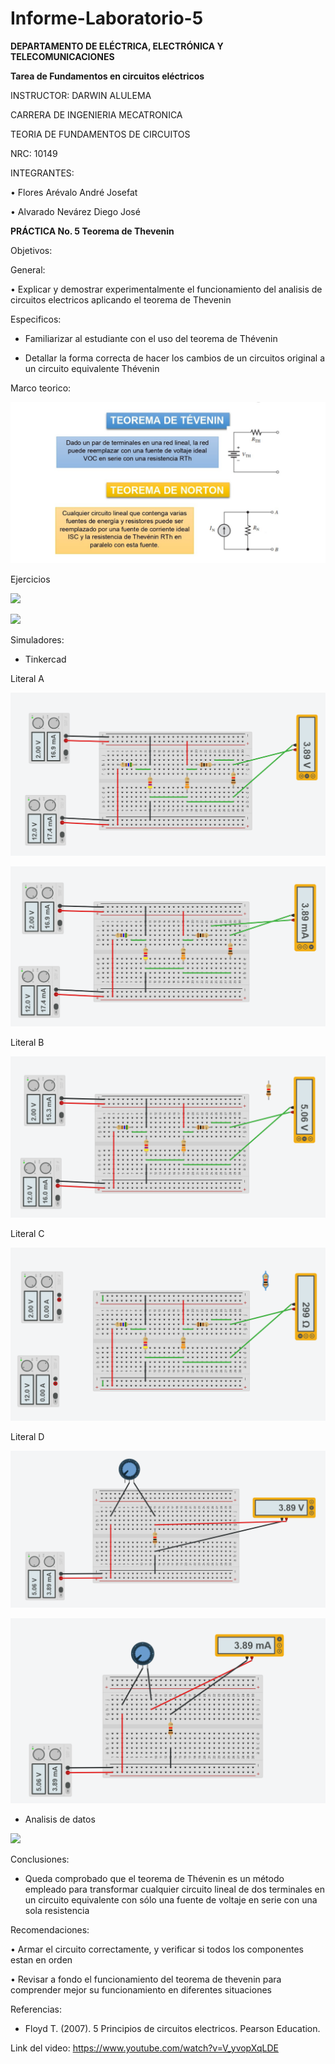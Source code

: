 # Informe-Laboratorio-5

**DEPARTAMENTO DE ELÉCTRICA, ELECTRÓNICA Y TELECOMUNICACIONES**

**Tarea de Fundamentos en circuitos eléctricos**

INSTRUCTOR: DARWIN ALULEMA

CARRERA DE INGENIERIA MECATRONICA

TEORIA DE FUNDAMENTOS DE CIRCUITOS

NRC: 10149

INTEGRANTES:

• Flores Arévalo André Josefat

• Alvarado Nevárez Diego José

**PRÁCTICA No. 5 Teorema de Thevenin**

Objetivos:

General:

•	Explicar y demostrar experimentalmente el funcionamiento del analisis de circuitos electricos aplicando el teorema de Thevenin

Especificos:

- Familiarizar al estudiante con el uso del teorema de Thévenin 

-	Detallar la forma correcta de hacer los cambios de un circuitos original a un circuito equivalente Thévenin

Marco teorico:

![](https://github.com/diego333jose/Informe-Laboratorio-5/blob/main/Imagenes/Mapa%208_page-0001%20(1).jpg)

Ejercicios

![](https://github.com/diego333jose/Informe-Laboratorio-5/blob/main/Imagenes/Cálculos%20del%20circuito%20Lab5_page-0001.jpg)

![](https://github.com/diego333jose/Informe-Laboratorio-5/blob/main/Imagenes/Cálculos%20del%20circuito%20Lab5_page-0002.jpg)

Simuladores:

- Tinkercad

Literal A

![](https://github.com/diego333jose/Informe-Laboratorio-5/blob/main/Imagenes/Voltaje%201.png)

![](https://github.com/diego333jose/Informe-Laboratorio-5/blob/main/Imagenes/Intensidad%201.png)

Literal B

![](https://github.com/diego333jose/Informe-Laboratorio-5/blob/main/Imagenes/Voltaje%20sin%20R5.png)

Literal C

![](https://github.com/diego333jose/Informe-Laboratorio-5/blob/main/Imagenes/Resistencia%20fuentes%200.png)

Literal D

![](https://github.com/diego333jose/Informe-Laboratorio-5/blob/main/Imagenes/Equivalente%20Voltaje%202.png)

![](https://github.com/diego333jose/Informe-Laboratorio-5/blob/main/Imagenes/Equivalente%20Intensidad%202.png)

- Analisis de datos

![](https://github.com/diego333jose/Informe-Laboratorio-5/blob/main/Imagenes/Cálculos%20del%20circuito%20Lab5_page-0003.jpg)

Conclusiones:

-	Queda comprobado que el teorema de Thévenin es un método empleado para transformar cualquier circuito lineal de dos terminales en un circuito equivalente con sólo una fuente de voltaje en serie con una sola resistencia

Recomendaciones:

•	Armar el circuito correctamente, y verificar si todos los componentes estan en orden

•	Revisar a fondo el funcionamiento del teorema de thevenin para comprender mejor su funcionamiento en diferentes situaciones

Referencias:

- Floyd T. (2007). 5 Principios de circuitos electricos. Pearson Education.

Link del video: https://www.youtube.com/watch?v=V_yvopXqLDE
